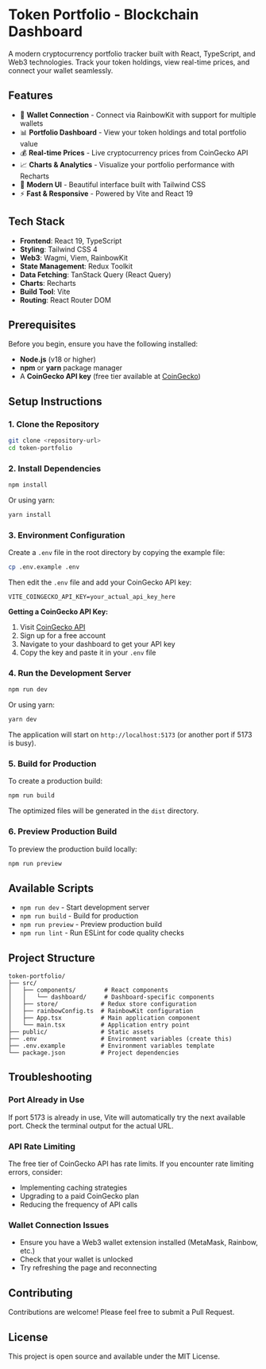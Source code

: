 # Token Portfolio - Blockchain Dashboard

A modern cryptocurrency portfolio tracker built with React, TypeScript, and Web3 technologies. Track your token holdings, view real-time prices, and connect your wallet seamlessly.

## Features

- 🔗 **Wallet Connection** - Connect via RainbowKit with support for multiple wallets
- 📊 **Portfolio Dashboard** - View your token holdings and total portfolio value
- 💰 **Real-time Prices** - Live cryptocurrency prices from CoinGecko API
- 📈 **Charts & Analytics** - Visualize your portfolio performance with Recharts
- 🎨 **Modern UI** - Beautiful interface built with Tailwind CSS
- ⚡ **Fast & Responsive** - Powered by Vite and React 19

## Tech Stack

- **Frontend**: React 19, TypeScript
- **Styling**: Tailwind CSS 4
- **Web3**: Wagmi, Viem, RainbowKit
- **State Management**: Redux Toolkit
- **Data Fetching**: TanStack Query (React Query)
- **Charts**: Recharts
- **Build Tool**: Vite
- **Routing**: React Router DOM

## Prerequisites

Before you begin, ensure you have the following installed:
- **Node.js** (v18 or higher)
- **npm** or **yarn** package manager
- A **CoinGecko API key** (free tier available at [CoinGecko](https://www.coingecko.com/en/api))

## Setup Instructions

### 1. Clone the Repository

```bash
git clone <repository-url>
cd token-portfolio
```

### 2. Install Dependencies

```bash
npm install
```

Or using yarn:

```bash
yarn install
```

### 3. Environment Configuration

Create a `.env` file in the root directory by copying the example file:

```bash
cp .env.example .env
```

Then edit the `.env` file and add your CoinGecko API key:

```env
VITE_COINGECKO_API_KEY=your_actual_api_key_here
```

**Getting a CoinGecko API Key:**
1. Visit [CoinGecko API](https://www.coingecko.com/en/api)
2. Sign up for a free account
3. Navigate to your dashboard to get your API key
4. Copy the key and paste it in your `.env` file

### 4. Run the Development Server

```bash
npm run dev
```

Or using yarn:

```bash
yarn dev
```

The application will start on `http://localhost:5173` (or another port if 5173 is busy).

### 5. Build for Production

To create a production build:

```bash
npm run build
```

The optimized files will be generated in the `dist` directory.

### 6. Preview Production Build

To preview the production build locally:

```bash
npm run preview
```

## Available Scripts

- `npm run dev` - Start development server
- `npm run build` - Build for production
- `npm run preview` - Preview production build
- `npm run lint` - Run ESLint for code quality checks

## Project Structure

```
token-portfolio/
├── src/
│   ├── components/        # React components
│   │   └── dashboard/     # Dashboard-specific components
│   ├── store/            # Redux store configuration
│   ├── rainbowConfig.ts  # RainbowKit configuration
│   ├── App.tsx           # Main application component
│   └── main.tsx          # Application entry point
├── public/               # Static assets
├── .env                  # Environment variables (create this)
├── .env.example          # Environment variables template
└── package.json          # Project dependencies
```

## Troubleshooting

### Port Already in Use
If port 5173 is already in use, Vite will automatically try the next available port. Check the terminal output for the actual URL.

### API Rate Limiting
The free tier of CoinGecko API has rate limits. If you encounter rate limiting errors, consider:
- Implementing caching strategies
- Upgrading to a paid CoinGecko plan
- Reducing the frequency of API calls

### Wallet Connection Issues
- Ensure you have a Web3 wallet extension installed (MetaMask, Rainbow, etc.)
- Check that your wallet is unlocked
- Try refreshing the page and reconnecting

## Contributing

Contributions are welcome! Please feel free to submit a Pull Request.

## License

This project is open source and available under the MIT License.
